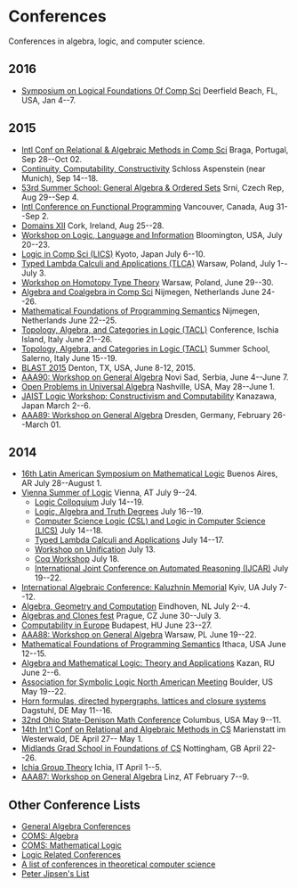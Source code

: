 # Conferences

Conferences in algebra, logic, and computer science.


## 2016
+ [Symposium on Logical Foundations Of Comp Sci](http://lfcs.info/) Deerfield Beach, FL, USA, Jan 4--7.

## 2015
+ [Intl Conf on Relational & Algebraic Methods in Comp Sci](http://ramics2015.di.uminho.pt/)
Braga, Portugal, Sep 28--Oct 02.  
+ [Continuity, Computability, Constructivity](http://www.cs.swan.ac.uk/ccc2015/) Schloss Aspenstein (near Munich), Sep 14--18.  
+ [53rd Summer School: General Algebra & Ordered Sets](http://www.karlin.mff.cuni.cz/~ssaos/) Srní, Czech Rep, Aug 29--Sep 4.  
+ [Intl Conference on Functional Programming](http://icfpconference.org/icfp2015/index.html) Vancouver, Canada, Aug 31--Sep 2.  
+ [Domains XII](http://booleconferences.ucc.ie/gbmsc2015/domainsxii) Cork, Ireland, Aug 25--28.  
+ [Workshop on Logic, Language and Information](http://www.indiana.edu/~iulg/wollic/index.htm) Bloomington, USA, July 20--23.  
+ [Logic in Comp Sci (LICS)](http://lics.rwth-aachen.de/lics15/) Kyoto, Japan July 6--10.  
+ [Typed Lambda Calculi and Applications (TLCA)](http://rdp15.mimuw.edu.pl/index.php?site=tlca) Warsaw, Poland, July 1--July 3.  
+ [Workshop on Homotopy Type Theory](http://hott-uf.gforge.inria.fr/) Warsaw, Poland, June 29--30.  
+ [Algebra and Coalgebra in Comp Sci](http://coalg.org/calco15/) Nijmegen, Netherlands June 24--26.  
+ [Mathematical Foundations of Programming Semantics](http://events.cs.bham.ac.uk/mfps31/?lang=en) Nijmegen, Netherlands June 22--25.  
+ [Topology, Algebra, and Categories in Logic (TACL)](http://logica.dmi.unisa.it/tacl/) Conference, Ischia Island, Italy June 21--26.  
+ [Topology, Algebra, and Categories in Logic (TACL)](http://logica.dmi.unisa.it/tacl/) Summer School, Salerno, Italy June 15--19.  
+ [BLAST 2015](http://math.unt.edu/BLAST2015%40UNT) Denton, TX, USA, June 8-12, 2015.  
+ [AAA90: Workshop on General Algebra](http://sites.dmi.uns.ac.rs/aaa90/) Novi Sad, Serbia, June 4--June 7.  
+ [Open Problems in Universal Algebra](http://www.math.vanderbilt.edu/~moorm10/shanks/) Nashville, USA, May 28--June 1.  
+ [JAIST Logic Workshop: Constructivism and Computability](http://www.jaist.ac.jp/is/labs/ishihara-lab/jlws2015/) Kanazawa, Japan March 2--6.  
+ [AAA89: Workshop on General Algebra](http://tu-dresden.de/die_tu_dresden/fakultaeten/fakultaet_mathematik_und_naturwissenschaften/fachrichtung_mathematik/institute/algebra/aaa89) Dresden, Germany, February 26--March 01.


## 2014
+ [16th Latin American Symposium on Mathematical Logic](http://www-2.dc.uba.ar/congresos/slalm2014/) Buenos Aires, AR July 28--August 1.  
+ [Vienna Summer of Logic](http://vsl2014.at/) Vienna, AT July 9--24.  
	- [Logic Colloquium](http://www.logic.at/lc2014/) July 14--19.  
	- [Logic, Algebra and Truth Degrees](http://www.logic.at/latd2014/) July 16--19.
    - [Computer Science Logic (CSL) and Logic in Computer Science (LICS)](http://lii.rwth-aachen.de/lics/csl-lics14/) July 14--18.  
    - [Typed Lambda Calculi and Applications](http://vsl2014.at/pages/RTATLCA-cfp.html) July 14--17.  
    - [Workshop on Unification](http://vsl2014.at/pages/UNIF-index.html) July 13.  
    - [Coq Workshop](http://vsl2014.at/pages/Coq-index.html) July 18.  
    - [International Joint Conference on Automated Reasoning (IJCAR)](http://cs.nyu.edu/ijcar2014/) July 19--22.  
+ [International Algebraic Conference: Kaluzhnin Memorial](http://kaluzhnin-conf.incarne.net/) Kyiv, UA July 7--12.  
+ [Algebra, Geometry and Computation](http://www.win.tue.nl/~hansc/agc2014/index.html) Eindhoven, NL July 2--4.  
+ [Algebras and Clones fest](http://www.karlin.mff.cuni.cz/~alc2014/) Prague, CZ June 30--July 3.  
+ [Computability in Europe](http://cie2014.inf.elte.hu/) Budapest, HU June 23--27.  
+ [AAA88: Workshop on General Algebra](http://www.jku.at/algebra/content/e176230/e176557/e213618) Warsaw, PL June 19--22.  
+ [Mathematical Foundations of Programming Semantics](http://www.cs.cornell.edu/Conferences/MFPS30/) Ithaca, USA June 12--15.  
+ [Algebra and Mathematical Logic: Theory and Applications](http://www.kpfu.ru/main_page?p_sub=25931) Kazan, RU June 2--6.  
+ [Association for Symbolic Logic North American Meeting](http://www.aslonline.org/asl_meetings.php) Boulder, US May 19--22.  
+ [Horn formulas, directed hypergraphs, lattices and closure systems](http://www.dagstuhl.de/14201) Dagstuhl, DE May 11--16.  
+ [32nd Ohio State-Denison Math Conference](http://www.math.osu.edu/conferences/denison32) Columbus, USA May 9--11.  
+ [14th Int'l Conf on Relational and Algebraic Methods in CS](http://math.chapman.edu/ramics2014/) Marienstatt im Westerwald, DE April 27-- May 1.  
+ [Midlands Grad School in Foundations of CS](http://www.cs.nott.ac.uk/~txa/mgs.2014/) Nottingham, GB April 22--26.   
+ [Ichia Group Theory](http://www.dipmat.unisa.it/ischiagrouptheory/) Ichia, IT April 1--5.  
+ [AAA87: Workshop on General Algebra](http://www.jku.at/algebra/content/e176230/e176557/e213625) Linz, AT February 7--9.  

## Other Conference Lists
+ [General Algebra Conferences](http://spot.colorado.edu/~kearnes/conf.html)
+ [COMS: Algebra](http://www.conference-service.com/conferences/algebra.html)
+ [COMS: Mathematical Logic](http://www.conference-service.com/conferences/logic.html)
+ [Logic Related Conferences](http://www2.informatik.hu-berlin.de/~lics/logic-confs/index.html)
+ [A list of conferences in theoretical computer science](http://cstheory.stackexchange.com/questions/7900/list-of-tcs-conferences-and-workshops)
+ [Peter Jipsen's List](https://googledrive.com/host/0BxA1GnxVACojZWEtY0NCMzhSbjg/noteworthy.html)
